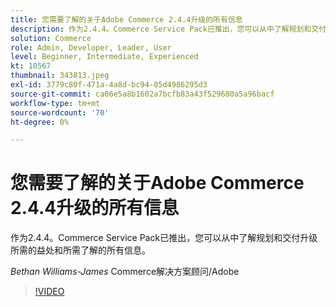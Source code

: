 ```yaml
---
title: 您需要了解的关于Adobe Commerce 2.4.4升级的所有信息
description: 作为2.4.4。Commerce Service Pack已推出，您可以从中了解规划和交付升级所需的益处和所需了解的所有信息。
solution: Commerce
role: Admin, Developer, Leader, User
level: Beginner, Intermediate, Experienced
kt: 10567
thumbnail: 343813.jpeg
exl-id: 3779c80f-471a-4a8d-bc94-05d4986295d3
source-git-commit: ca06e5a8b1602a7bcfb83a43f529680a5a96bacf
workflow-type: tm+mt
source-wordcount: '70'
ht-degree: 0%

---
```


# 您需要了解的关于Adobe Commerce 2.4.4升级的所有信息

作为2.4.4。Commerce Service Pack已推出，您可以从中了解规划和交付升级所需的益处和所需了解的所有信息。

*Bethan Williams-James* Commerce解决方案顾问/Adobe

>[!VIDEO](https://video.tv.adobe.com/v/343813/?quality=12&learn=on)
